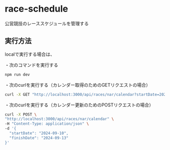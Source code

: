 # race-schedule

公営競技のレーススケジュールを管理する

## 実行方法

localで実行する場合は、

・次のコマンドを実行する

```bash
npm run dev
```

・次のcurlを実行する（カレンダー取得のためのGETリクエストの場合）

```bash
curl -X GET "http://localhost:3000/api/races/nar/calendar?startDate=2024-09-01&finishDate=2024-09-30"
```

・次のcurlを実行する（カレンダー更新のためのPOSTリクエストの場合）

```bash
curl -X POST \
"http://localhost:3000/api/races/nar/calendar" \
-H "Content-Type: application/json" \
-d '{
  "startDate": "2024-09-10",
  "finishDate": "2024-09-13"
}'
```
